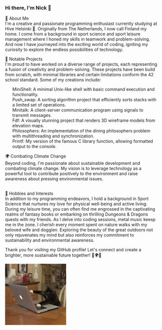 ### Hi there, I'm Nick 👋

🚀 About Me<br>
I'm a creative and passionate programming enthusiast currently studying at Hive Helsinki 🐝. Originally from The Netherlands, I now call Finland my home. I come from a background in sport science and sport leisure management where I honed my skills in teamwork and problem-solving. And now I have journeyed into the exciting world of coding, igniting my curiosity to explore the endless possibilities of technology.

🌟 Notable Projects<br>
I'm proud to have worked on a diverse range of projects, each representing a fusion of creativity and problem-solving. These projects have been build from scratch, with minimal libraries and certain limitations conform the 42 school standard. Some of my creations include:
<ul>
MiniShell: A minimal Unix-like shell with basic command execution and functionality.<br>
Push_swap: A sorting algorithm project that efficiently sorts stacks with a limited set of operations.<br>
Minitalk: A client-server communication program using signals to transmit messages.<br>
Fdf: A visually stunning project that renders 3D wireframe models from elevation maps.<br>
Philosophers: An implementation of the dining philosophers problem with multithreading and synchronization.<br>
Printf: My version of the famous C library function, allowing formatted output to the console.<br>
</ul>
🌍 Combating Climate Change<br>
Beyond coding, I'm passionate about sustainable development and combating climate change. My vision is to leverage technology as a powerful tool to contribute positively to the environment and raise awareness about pressing environmental issues. <br>

<br>🌱 Hobbies and Interests<br>
In addition to my programming endeavors, I hold a background in Sport Science that nurtures my love for physical well-being and active living. During my leisure time, you can often find me engrossed in the captivating realms of fantasy books or embarking on thrilling Dungeons & Dragons quests with my friends. As I delve into coding sessions, metal music keesp me in the zone. I cherish every moment spent on nature walks with my beloved wife and doggien. Exploring the beauty of the great outdoors not only rejuvenates my mind but also reinforces my commitment to sustainability and environmental awareness.

Thank you for visiting my GitHub profile! Let's connect and create a brighter, more sustainable future together! 🌟🌍🐝
<!--

-->
<img src="giphy.gif" alt="CoderCat" width="200" />

